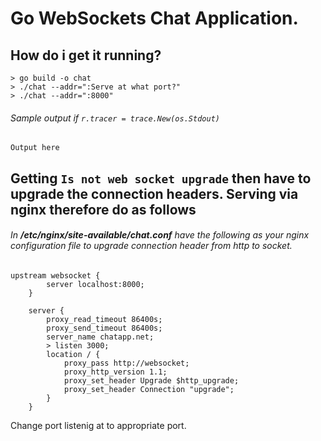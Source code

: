 # Go WebSockets Chat Application.
## How do i get it running?

```
> go build -o chat
> ./chat --addr=":Serve at what port?"
> ./chat --addr=":8000"
```
###### Sample output if `r.tracer = trace.New(os.Stdout)`

`Output here`

## Getting `Is not web socket upgrade` then have to upgrade the connection headers. Serving via nginx therefore do as follows

###### In **/etc/nginx/site-available/chat.conf** have the following as your nginx configuration file to upgrade connection header from http to socket.


```
upstream websocket {
        server localhost:8000;
    }

    server {
        proxy_read_timeout 86400s;
        proxy_send_timeout 86400s;
        server_name chatapp.net;
        > listen 3000;
        location / {
            proxy_pass http://websocket;
            proxy_http_version 1.1;
            proxy_set_header Upgrade $http_upgrade;
            proxy_set_header Connection "upgrade";
        }
    }
```

Change port listenig at to appropriate port. 




